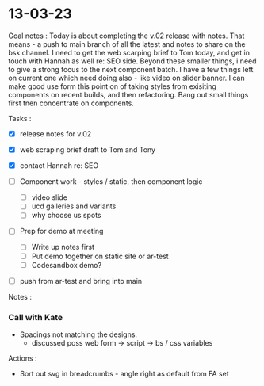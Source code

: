 # 13-03-23

Goal notes :
Today is about completing the v.02 release with notes. That means - a push to main branch of all the latest and notes to share on the bsk channel.
I need to get the web scarping brief to Tom today, and get in touch with Hannah as well re: SEO side.
Beyond these smaller things, i need to give a strong focus to the next component batch. I have a few things left on current one which need doing also - like video on slider banner.
I can make good use form this point on of taking styles from exisiting components on recent builds, and then refactoring.
Bang out small things first tnen concentrate on components.

Tasks :
- [x] release notes for v.02
- [x] web scraping brief draft to Tom and Tony
- [x] contact Hannah re: SEO

- [ ] Component work - styles / static, then component logic
  - [ ] video slide
  - [ ] ucd galleries and variants
  - [ ] why choose us spots

- [ ] Prep for demo at meeting
  - [ ] Write up notes first
  - [ ] Put demo together on static site or ar-test
  - [ ] Codesandbox demo?

- [ ] push from ar-test and bring into main


Notes :

### Call with Kate

- Spacings not matching the designs.
  - discussed poss web form -> script -> bs / css variables

Actions :
  - Sort out svg in breadcrumbs - angle right as default from FA set
